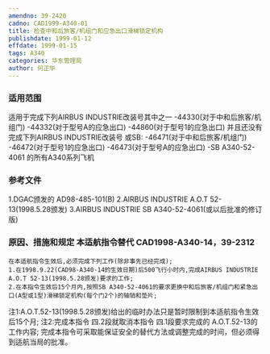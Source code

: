 ```yaml
---
amendno: 39-2420
cadno: CAD1999-A340-01
title: 检查中和后旅客/机组门和应急出口滑梯锁定机构
publishdate: 1999-01-12
effdate: 1999-01-15
tags: A340
categories: 华东管理局
author: 何正华
---
```


### 适用范围 
适用于完成下列AIRBUS INDUSTRIE改装号其中之一 -44330(对于中和后旅客/机组门) -44332(对于型号A的应急出口) -44860(对于型号1的应急出口)     并且还没有完成下列AIRBUS INDUSTRIE改装号 或SB: -46471(对于中和后旅客/机组门) -46472(对于型号1的应急出口) -46473(对于型号A的应急出口) -SB A340-52-4061     的所有A340系列飞机

### 参考文件
1.DGAC颁发的 AD98-485-101(B) 
    2.AIRBUS INDUSTRIE A.O.T 52-13(1998.5.28颁发) 
    3.AIRBUS INDUSTRIE SB A340-52-4061(或以后批准的修订版) 


### 原因、措施和规定 本适航指令替代 CAD1998-A340-14，39-2312 
  
    在本适航指令生效后,必须完成下列工作(除非事先已经完成); 
    1.在1998.9.22(CAD98-A340-14的生效日期)后500飞行小时内,完成AIRBUS INDUSTRIE A.O.T 52-13(1998.5.28颁发)要求的工作; 
    2.在本指令生效后15个月内,按照SB A340-52-4061的要求更换中和后旅客/机组门和紧急出口(A型或1型)滑梯锁定机构(每个门2个)的轴销和垫片; 

注1:A.O.T.52-13(1998.5.28颁发)给出的临时办法只是暂时限制到本适航指令生效后15个月; 注2:完成本指令
四.2段就取消本指令
四.1段要求完成的
A.O.T.52-13的工作内容; 
    完成本指令可采取能保证安全的替代方法或调整完成的时间，但必须得到适航当局的批准。 
